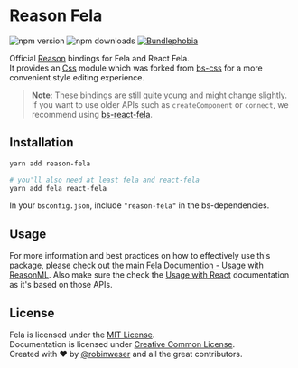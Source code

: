 # Reason Fela

<img alt="npm version" src="https://badge.fury.io/js/reason-fela.svg"> <img alt="npm downloads" src="https://img.shields.io/npm/dm/reason-fela.svg"> <a href="https://bundlephobia.com/result?p=reason-fela@latest"><img alt="Bundlephobia" src="https://img.shields.io/bundlephobia/minzip/reason-fela.svg"></a>

Official [Reason](http://reasonml.github.io) bindings for Fela and React Fela.<br />
It provides an [Css](https://github.com/astrada/bs-css-core) module which was forked from [bs-css](https://github.com/SentiaAnalytics/bs-css) for a more convenient style editing experience.

> **Note**: These bindings are still quite young and might change slightly. If you want to use older APIs such as `createComponent` or `connect`, we recommend using [bs-react-fela](https://github.com/astrada/bs-react-fela).

## Installation
```sh
yarn add reason-fela

# you'll also need at least fela and react-fela
yarn add fela react-fela
```
In your `bsconfig.json`, include `"reason-fela"` in the bs-dependencies.

## Usage
For more information and best practices on how to effectively use this package, please check out the main [Fela Documention - Usage with ReasonML](http://fela.js.org/docs/guides/UsageWithReasonML.html). Also make sure the check the [Usage with React](http://fela.js.org/docs/guides/UsageWithReact.html) documentation as it's based on those APIs.

## License
Fela is licensed under the [MIT License](http://opensource.org/licenses/MIT).<br>
Documentation is licensed under [Creative Common License](http://creativecommons.org/licenses/by/4.0/).<br>
Created with ♥ by [@robinweser](http://weser.io) and all the great contributors.
